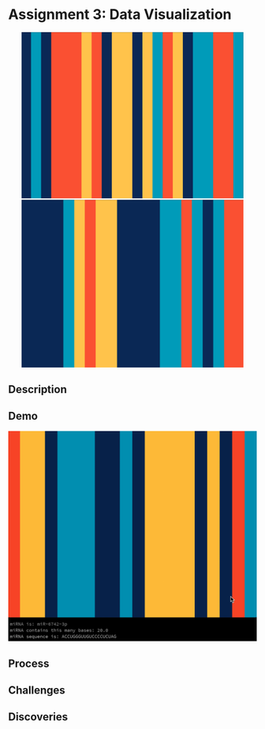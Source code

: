# Assignment 3: Data Visualization

<p align="center">
  <img src="miRNA1.png" width="450">
  <img src="miRNA2.png" width="450">
</p>

## Description


## Demo
<p align="center">
  <img src="miRNA_example.gif" width="520">
</p>

## Process

## Challenges

## Discoveries

